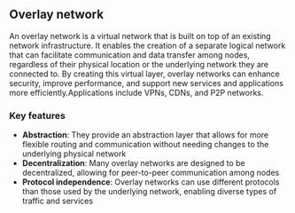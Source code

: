 ## Overlay network

An overlay network is a virtual network that is built on top of an existing network infrastructure. It enables the creation of a separate logical network that can facilitate communication and data transfer among nodes, regardless of their physical location or the underlying network they are connected to. By creating this virtual layer, overlay networks can enhance security, improve performance, and support new services and applications more efficiently.Applications include VPNs, CDNs, and P2P networks.

### Key features

- **Abstraction**: They provide an abstraction layer that allows for more flexible routing and communication without needing changes to the underlying physical network
- **Decentralization**: Many overlay networks are designed to be decentralized, allowing for peer-to-peer communication among nodes
- **Protocol independence**: Overlay networks can use different protocols than those used by the underlying network, enabling diverse types of traffic and services
